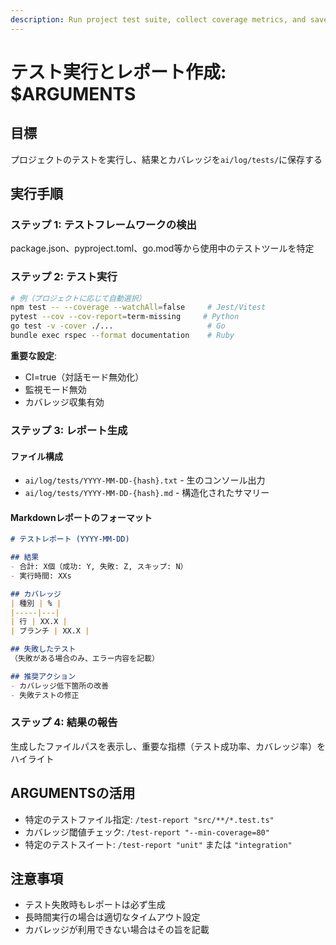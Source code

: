 ```yaml
---
description: Run project test suite, collect coverage metrics, and save report to ai/log/tests/
---
```


# テスト実行とレポート作成: $ARGUMENTS

## 目標

プロジェクトのテストを実行し、結果とカバレッジを`ai/log/tests/`に保存する

## 実行手順

### ステップ 1: テストフレームワークの検出

package.json、pyproject.toml、go.mod等から使用中のテストツールを特定

### ステップ 2: テスト実行

```bash
# 例（プロジェクトに応じて自動選択）
npm test -- --coverage --watchAll=false     # Jest/Vitest
pytest --cov --cov-report=term-missing     # Python
go test -v -cover ./...                     # Go
bundle exec rspec --format documentation    # Ruby
```

**重要な設定**:
- CI=true（対話モード無効化）
- 監視モード無効
- カバレッジ収集有効

### ステップ 3: レポート生成

#### ファイル構成
- `ai/log/tests/YYYY-MM-DD-{hash}.txt` - 生のコンソール出力
- `ai/log/tests/YYYY-MM-DD-{hash}.md` - 構造化されたサマリー

#### Markdownレポートのフォーマット

```markdown
# テストレポート (YYYY-MM-DD)

## 結果
- 合計: X個（成功: Y, 失敗: Z, スキップ: N）
- 実行時間: XXs

## カバレッジ
| 種別 | % |
|-----|---|
| 行 | XX.X |
| ブランチ | XX.X |

## 失敗したテスト
（失敗がある場合のみ、エラー内容を記載）

## 推奨アクション
- カバレッジ低下箇所の改善
- 失敗テストの修正
```

### ステップ 4: 結果の報告

生成したファイルパスを表示し、重要な指標（テスト成功率、カバレッジ率）をハイライト

## ARGUMENTSの活用

- 特定のテストファイル指定: `/test-report "src/**/*.test.ts"`
- カバレッジ閾値チェック: `/test-report "--min-coverage=80"`
- 特定のテストスイート: `/test-report "unit"` または `"integration"`

## 注意事項

- テスト失敗時もレポートは必ず生成
- 長時間実行の場合は適切なタイムアウト設定
- カバレッジが利用できない場合はその旨を記載